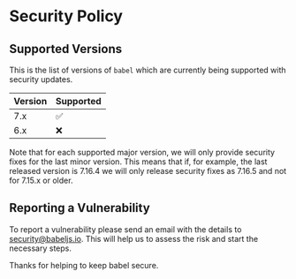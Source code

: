 # Security Policy

## Supported Versions

This is the list of versions of `babel` which are
currently being supported with security updates.

| Version  | Supported          |
| -------- | ------------------ |
| 7.x      | :white_check_mark: |
| 6.x      | :x:                |

Note that for each supported major version, we will only provide security fixes for the last minor version. This means that if, for example, the last released version is 7.16.4 we will only release security fixes as 7.16.5 and not for 7.15.x or older.

## Reporting a Vulnerability

To report a vulnerability please send an email with the details to security@babeljs.io. 
This will help us to assess the risk and start the necessary steps.

Thanks for helping to keep babel secure.
